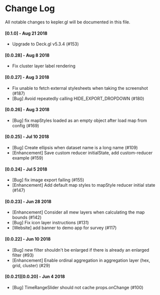 # Change Log

All notable changes to kepler.gl will be documented in this file.

<!--
Each version should:
  List its release date in the above format.
  Group changes to describe their impact on the project, as follows:
  Added for new features.
  Changed for changes in existing functionality.
  Deprecated for once-stable features removed in upcoming releases.
  Removed for deprecated features removed in this release.
  Fixed for any bug fixes.
  Security to invite users to upgrade in case of vulnerabilities.
Ref: http://keepachangelog.com/en/0.3.0/
-->

#### [0.1.0] - Aug 21 2018

- Upgrade to Deck.gl v5.3.4 (#153)

#### [0.0.28] - Aug 8 2018
- Fix cluster layer label rendering

#### [0.0.27] - Aug 3 2018
- Fix unable to fetch external stylesheets when taking the screenshot (#187)
- [Bug] Avoid repeatedly calling HIDE_EXPORT_DROPDOWN  (#180)

#### [0.0.26] - Aug 3 2018
- [Bug] fix mapStyles loaded as an empty object after load map from config (#169)

#### [0.0.25] - Jul 10 2018
- [Bug] Create ellipsis when dataset name is a long name (#109)
- [Enhancement] Save custom reducer initialState, add custom-reducer example (#159)

#### [0.0.24] - Jul 5 2018
- [Bug] fix image export failing (#155)
- [Enhancement] Add default map styles to mapStyle reducer initial state (#147)

#### [0.0.23] - Jun 28 2018
- [Enhancement] Consider all mew layers when calculating the map bounds (#142)
- [Bug] Fix icon layer instructions (#131)
- [Website] add banner to demo app for survey (#117)

#### [0.0.22] - Jun 10 2018
- [Bug] new filter shouldn't be enlarged if there is already an enlarged filter (#93)
- [Enhancement] Enable ordinal aggregation in aggregation layer (hex, grid, cluster) (#29)

#### [0.0.21][0.0.20] - Jun 4 2018
- [Bug] TimeRangeSlider should not cache props.onChange (#100)
